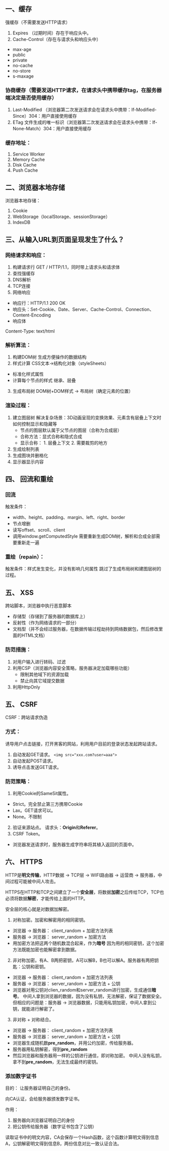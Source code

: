## 一、缓存
强缓存（不需要发送HTTP请求）
1. Expires （过期时间）存在于响应头中。
2. Cache-Control（存在与请求头和响应头中）
  - max-age
  - public
  - private
  - no-cache
  - no-store
  - s-maxage

### 协商缓存（需要发送HTTP请求，在请求头中携带缓存tag，在服务器端决定是否使用缓存）
1. Last-Modified （浏览器第二次发送请求会在请求头中携带：If-Modified-Since）304：用户直接使用缓存
2. ETag 文件生成的唯一标识（浏览器第二次发送请求会在请求头中携带：If-None-Match）304：用户直接使用缓存

### 缓存地址：
1. Service Worker
2. Memory Cache
3. Disk Cache
4. Push Cache


## 二、浏览器本地存储
浏览器本地存储：
1. Cookie
2. WebStorage（localStorage、sessionStorage）
3. IndexDB


## 三、从输入URL到页面呈现发生了什么？

### 网络请求和响应：
1. 构建请求行 GET / HTTP/1.1，同时带上请求头和请求体
2. 查找强缓存
3. DNS解析
4. TCP连接
5. 网络响应
  - 响应行：HTTP/1.1 200 OK
  - 响应头：Set-Cookie、Date、Server、Cache-Control、Connection、Content-Encoding
  - 响应体

Content-Type: text/html
### 解析算法：
1. 构建DOM树  生成方便操作的数据结构
2. 样式计算 CSS文本->结构化对象（styleSheets）
  - 标准化样式属性
  - 计算每个节点的样式  继承、层叠
3. 生成布局树 DOM树+DOM样式 -> 布局树（确定元素的位置）

### 渲染过程：
1. 建立图层树  解决复杂场景：3D动画呈现的变换效果、元素含有层叠上下文时如何控制显示和隐藏等
      - 节点的图层默认属于父节点的图层（合称为合成层）
      - 合称方法：显式合称和隐式合成
      - 显示合称： 1. 层叠上下文 2. 需要裁剪的地方
2. 生成绘制列表
3. 生成图块并删格化
4. 显示器显示内容

## 四、 回流和重绘

### 回流
触发条件：
  - width、height、padding、margin、left、right、border
  - 节点增删
  - 读写offset、scroll、client
  - 调用window.getComputedStyle
需要重新生成DOM树，解析和合成全部需要重新走一遍

### 重绘（repain）：
触发条件：样式发生变化，并没有影响几何属性
跳过了生成布局树和建图层树的过程。

## 五、 XSS
跨站脚本，浏览器中执行恶意脚本
- 存储型（存储到了服务器的数据库上）
- 反射性（作为网络请求的一部分）
- 文档型（并不会经过服务器，在数据传输过程劫持到网络数据包，然后修改里面的HTML文档）

### 防范措施：
1. 对用户输入进行转码、过滤
2. 利用CSP（浏览器内容安全策略，服务器决定加载哪些功能）
   - 限制其他域下的资源加载
   - 禁止向其它域提交数据
3. 利用HttpOnly

## 五、 CSRF
CSRF：跨站请求伪造

### 方式：
诱导用户点击链接，打开黑客的网站，利用用户目前的登录状态发起跨站请求。

1. 自动发起GET请求。 `<img src="xxx.com?user=aaa">`
2. 自动发起POST请求。
3. 诱导点击发送GET请求。

### 防范策略：
1. 利用Cookie的SameSit属性。
  - Strict。完全禁止第三方携带Cookie
  - Lax。GET请求可以。
  - None。不限制
2. 验证来源站点。 请求头：**Origin**和**Referer**。
3. CSRF Token。
  - 浏览器发送请求时，服务器生成字符串将其植入返回的页面中。

## 六、 HTTPS
HTTP是**明文传输**，HTTP数据 -> TCP层 -> WIFI路由器 -> 运营商 -> 服务器，中间过程可能被中间人攻击。

HTTPS在HTTP和TCP之间建立了一个**安全层**，将数据**加密**之后传给TCP，TCP也必须将数据**解密**，才能传给上面的HTTP。

安全层的核心就是对数据加解密。

1. 对称加密。加密和解密用的相同密钥。
  - 浏览器 -> 服务器： client_random + 加密方法列表
  - 服务器 -> 浏览器： server_random + 加密方法
  - 用加密方法把这两个随机数混合起来，作为**暗号**
因为用的相同密钥，这个加密方法既能加密也能解密拿到数据。
2. 非对称加密。有A、B两把密钥，A可以解B，B也可以解A。服务器有两把钥匙：公钥和密钥。
  - 浏览器 -> 服务器： client_random + 加密方法列表
  - 服务器 -> 浏览器： server_random + 加密方法 + 公钥
  - 浏览器对用公钥对clien_random和server_random进行加密，生成通信**暗号**。
中间人拿到浏览器的数据，因为没有私钥，无法解密，保证了数据安全。
但相应的问题是：服务器 -> 浏览器数据，只能用私钥加密，中间人拿到公钥，就能进行解密了。
3. 非对称 + 对称结合。
  - 浏览器 -> 服务器： client_random + 加密方法列表
  - 服务器 -> 浏览器： server_random + 加密方法 + 公钥
  - 浏览器生成随机数**pre_random**，并用公约加密，传给服务器。
  - 服务器用私钥解密，得到**pre_random**
  - 然后浏览器和服务器用一样的公钥进行通信，即对称加密。
中间人没有私钥，拿不到**pre_random**，无法生成最终的密钥。

### 添加数字证书
目的： 让服务器证明自己的身份。

向CA认证，会给服务器颁发数字证书。

作用：
1. 服务器向浏览器证明自己的身份
2. 把公钥传给服务器（数字证书包含了公钥）

读取证书中的明文内容，CA会保存一个Hash函数，这个函数计算明文得到信息A，公钥解密明文得到信息B，两份信息对比一致认证合法。
